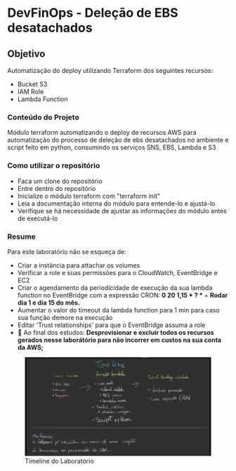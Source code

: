 # **DevFinOps** - Deleção de EBS desatachados

## Objetivo
Automatização do deploy utilizando Terraform dos seguintes recursos:
  - Bucket S3
  - IAM Role
  - Lambda Function

### Conteúdo do Projeto
Módulo terraform automatizando o deploy de recursos AWS para automatização do processo de deleção de ebs desatachados no ambiente e script feito em python, consumindo os serviços SNS, EBS, Lambda e S3

### Como utilizar o repositório
  - Faca um clone do repositório
  - Entre dentro do repositório
  - Inicialize o módulo terraform com "terraform init"
  - Leia a documentação interna do módulo para entende-lo e ajustá-lo
  - Verifique se há necessidade de ajustar as informações do módulo antes de executá-lo


### Resume
<p>Para este laboratório não se esqueça de:</p>

  - Criar a instância para attachar os volumes
  - Verificar a role e suas permissões para o CloudWatch, EventBridge e EC2
  - Criar o agendamento da periodicidade de execução da sua lambda function no EventBridge com a expressão CRON:<b> 0 20 1,15 * ? * </b> = <b>Rodar dia 1 e dia 15 do mês.</b>
  - Aumentar o valor do timeout da lambda function para 1 min para caso sua função demore na execução
  - Editar 'Trust relationships' para que o EventBridge assuma a role
  -  🚨 Ao final dos estudos: <b>Desprovisionar e excluir todos os recursos gerados nesse laborátório para não incorrer em custos na sua conta da AWS;</b>

<figure>
<img src='./resume.png' alt="resumo do laboratório">
<figcaption> Timeline do Laboratório</figcaption>
</figcaption>